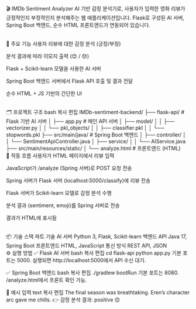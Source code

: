 🎬 IMDb Sentiment Analyzer
AI 기반 감정 분석기로, 사용자가 입력한 영화 리뷰가 긍정적인지 부정적인지 분석해주는 웹 애플리케이션입니다.
Flask로 구성된 AI 서버, Spring Boot 백엔드, 순수 HTML 프론트엔드가 연동되어 있습니다.

<br>
📌 주요 기능
사용자 리뷰에 대한 감정 분석 (긍정/부정)

분석 결과에 따라 이모지 출력 (😊 / 😞)

Flask + Scikit-learn 모델을 사용한 AI 서버

Spring Boot 백엔드 서버에서 Flask API 호출 및 결과 전달

순수 HTML + JS 기반의 간단한 UI

<br>
🗂️ 프로젝트 구조
bash
복사
편집
IMDb-sentiment-backend/
├── flask-api/           # Flask 기반 AI 서버
│   ├── app.py           # 메인 API 서버
│   ├── model/
│   │   ├── vectorizer.py
│   │   └── pkl_objects/
│   │       ├── classifier.pkl
│   │       └── stopwords.pkl
├── src/main/java/       # Spring Boot 백엔드
│   ├── controller/
│   │   └── SentimentApiController.java
│   ├── service/
│   │   └── AIService.java
├── src/main/resources/static/
│   └── analyze.html     # 프론트엔드 (HTML)
<br>
🔁 작동 흐름
사용자가 HTML 페이지에서 리뷰 입력

JavaScript가 /analyze (Spring 서버)로 POST 요청 전송

Spring 서버가 Flask 서버 (localhost:5000/classify)에 리뷰 전송

Flask 서버가 Scikit-learn 모델로 감정 분석 수행

분석 결과 (sentiment, emoji)를 Spring 서버로 전송

결과가 HTML에 표시됨

<br>
📦 기술 스택
파트	기술
AI 서버	Python 3, Flask, Scikit-learn
백엔드 API	Java 17, Spring Boot
프론트엔드	HTML, JavaScript
통신 방식	REST API, JSON
<br>
⚙️ 실행 방법
✅ Flask AI 서버
bash
복사
편집
cd flask-api
python app.py
기본 포트는 5000. 실행되면 http://localhost:5000에서 API 수신 대기.

✅ Spring Boot 백엔드
bash
복사
편집
./gradlew bootRun
기본 포트는 8080. /analyze.html에서 프론트 확인 가능.

💬 예시 입력
text
복사
편집
The final season was breathtaking. Eren’s character arc gave me chills.
👉 감정 분석 결과: positive 😊
